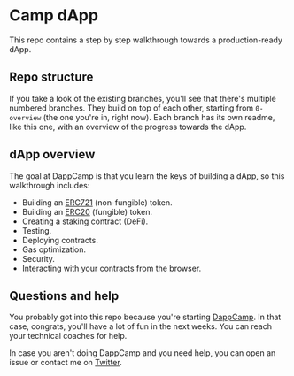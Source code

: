 # Camp dApp

This repo contains a step by step walkthrough towards a production-ready dApp.

## Repo structure

If you take a look of the existing branches, you'll see that there's multiple numbered branches. They build on top of each other, starting from `0-overview` (the one you're in, right now).
Each branch has its own readme, like this one, with an overview of the progress towards the dApp.

## dApp overview

The goal at DappCamp is that you learn the keys of building a dApp, so this walkthrough includes:

* Building an [ERC721](https://eips.ethereum.org/EIPS/eip-721) (non-fungible) token.
* Building an [ERC20](https://eips.ethereum.org/EIPS/eip-20) (fungible) token.
* Creating a staking contract (DeFi).
* Testing.
* Deploying contracts.
* Gas optimization.
* Security.
* Interacting with your contracts from the browser.

## Questions and help

You probably got into this repo because you're starting [DappCamp](https://www.dappcamp.xyz/). In that case, congrats, you'll have a lot of fun in the next weeks. You can reach your technical coaches for help.

In case you aren't doing DappCamp and you need help, you can open an issue or contact me on [Twitter](https://twitter.com/lucasjanon).
